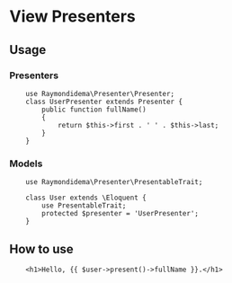# View Presenters

## Usage

### Presenters
```
    use Raymondidema\Presenter\Presenter;
    class UserPresenter extends Presenter {
        public function fullName()
        {
            return $this->first . ' ' . $this->last;
        }
    }
```

### Models

```
    use Raymondidema\Presenter\PresentableTrait;

    class User extends \Eloquent {
        use PresentableTrait;
        protected $presenter = 'UserPresenter';
    }
```

## How to use

```
    <h1>Hello, {{ $user->present()->fullName }}.</h1>
```


